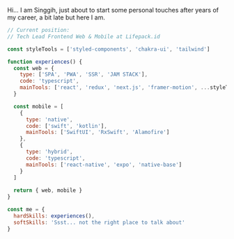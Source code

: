 Hi... I am Singgih, just about to start some personal touches after years of my career, a bit late but here I am.

```javascript
// Current position:
// Tech Lead Frontend Web & Mobile at Lifepack.id

const styleTools = ['styled-components', 'chakra-ui', 'tailwind']

function experiences() {
  const web = {
    type: ['SPA', 'PWA', 'SSR', 'JAM STACK'],
    code: 'typescript',
    mainTools: ['react', 'redux', 'next.js', 'framer-motion', ...styleTools]
  }

  const mobile = [
    {
      type: 'native',
      code: ['swift', 'kotlin'],
      mainTools: ['SwiftUI', 'RxSwift', 'Alamofire']
    },
    {
      type: 'hybrid',
      code: 'typescript',
      mainTools: ['react-native', 'expo', 'native-base']
    }
  ]
  
  return { web, mobile }
}

const me = {
  hardSkills: experiences(),
  softSkills: 'Ssst... not the right place to talk about'
}
```

